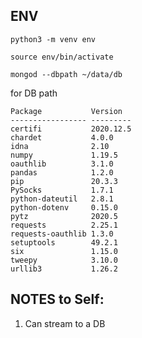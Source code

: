 ## ENV

`python3 -m venv env`

`source env/bin/activate`

`mongod --dbpath ~/data/db` 

for DB path

```
Package           Version
----------------- ---------
certifi           2020.12.5
chardet           4.0.0
idna              2.10
numpy             1.19.5
oauthlib          3.1.0
pandas            1.2.0
pip               20.3.3
PySocks           1.7.1
python-dateutil   2.8.1
python-dotenv     0.15.0
pytz              2020.5
requests          2.25.1
requests-oauthlib 1.3.0
setuptools        49.2.1
six               1.15.0
tweepy            3.10.0
urllib3           1.26.2
```

## NOTES to Self:

1) Can stream to a DB